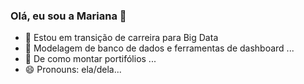 ### Olá, eu sou a Mariana 👋
- 🔭 Estou em transição de carreira para Big Data
- 🌱 Modelagem de banco de dados e ferramentas de dashboard ...
- 🤔 De como montar portifólios ...
- 😄 Pronouns: ela/dela...


